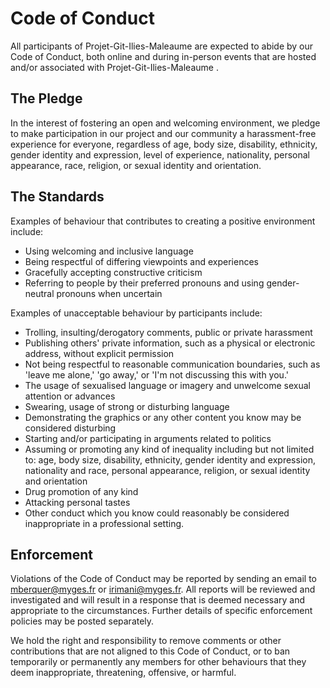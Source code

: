 Code of Conduct
===============

All participants of Projet-Git-Ilies-Maleaume are expected to abide by our Code of Conduct, both online and during in-person events that are hosted and/or associated with Projet-Git-Ilies-Maleaume .

The Pledge
----------

In the interest of fostering an open and welcoming environment, we pledge to make participation in our project and our community a harassment-free experience for everyone, regardless of age, body size, disability, ethnicity, gender identity and expression, level of experience, nationality, personal appearance, race, religion, or sexual identity and orientation.

The Standards
-------------

Examples of behaviour that contributes to creating a positive environment include:

-   Using welcoming and inclusive language
-   Being respectful of differing viewpoints and experiences
-   Gracefully accepting constructive criticism
-   Referring to people by their preferred pronouns and using gender-neutral pronouns when uncertain

Examples of unacceptable behaviour by participants include:

-   Trolling, insulting/derogatory comments, public or private harassment
-   Publishing others' private information, such as a physical or electronic address, without explicit permission
-   Not being respectful to reasonable communication boundaries, such as 'leave me alone,' 'go away,' or 'I'm not discussing this with you.'
-   The usage of sexualised language or imagery and unwelcome sexual attention or advances
-   Swearing, usage of strong or disturbing language
-   Demonstrating the graphics or any other content you know may be considered disturbing
-   Starting and/or participating in arguments related to politics
-   Assuming or promoting any kind of inequality including but not limited to: age, body size, disability, ethnicity, gender identity and expression, nationality and race, personal appearance, religion, or sexual identity and orientation
-   Drug promotion of any kind
-   Attacking personal tastes
-   Other conduct which you know could reasonably be considered inappropriate in a professional setting.

Enforcement
-----------

Violations of the Code of Conduct may be reported by sending an email to <mberquer@myges.fr> or <irimani@myges.fr>. All reports will be reviewed and investigated and will result in a response that is deemed necessary and appropriate to the circumstances. Further details of specific enforcement policies may be posted separately.

We hold the right and responsibility to remove comments or other contributions that are not aligned to this Code of Conduct, or to ban temporarily or permanently any members for other behaviours that they deem inappropriate, threatening, offensive, or harmful.